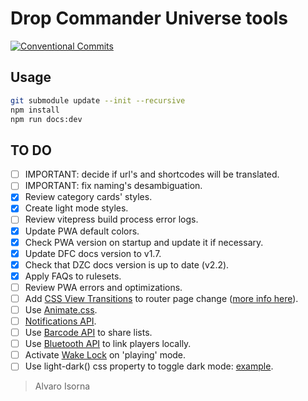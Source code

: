 # Drop Commander Universe tools

[![Conventional Commits](https://img.shields.io/badge/Conventional%20Commits-1.0.0-%23FE5196?logo=conventionalcommits&logoColor=white)](https://conventionalcommits.org)

## Usage

```bash
git submodule update --init --recursive
npm install
npm run docs:dev
```

## TO DO

* [ ] IMPORTANT: decide if url's and shortcodes will be translated.
* [ ] IMPORTANT: fix naming's desambiguation.
* [x] Review category cards' styles.
* [x] Create light mode styles.
* [ ] Review vitepress build process error logs.
* [x] Update PWA default colors.
* [x] Check PWA version on startup and update it if necessary.
* [x] Update DFC docs version to v1.7.
* [x] Check that DZC docs version is up to date (v2.2).
* [x] Apply FAQs to rulesets.
* [ ] Review PWA errors and optimizations.
* [ ] Add [CSS View Transitions](https://vitepress.dev/guide/extending-default-theme#using-view-transitions-api) to router page change ([more info here](https://whatpwacando.today/view-transitions)).
* [ ] Use [Animate.css](https://animate.style/#documentation).
* [ ] [Notifications API](https://whatpwacando.today/notifications).
* [ ] Use [Barcode API](https://whatpwacando.today/barcode) to share lists.
* [ ] Use [Bluetooth API](https://whatpwacando.today/bluetooth) to link players locally.
* [ ] Activate [Wake Lock](https://whatpwacando.today/wake-lock) on 'playing' mode.
* [ ] Use light-dark() css property to toggle dark mode: [example](https://x.com/stackblitz/status/1828082068632588613).

> Alvaro Isorna
